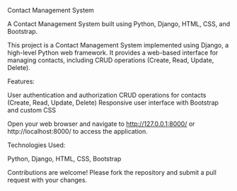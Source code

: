 Contact Management System

A Contact Management System built using Python, Django, HTML, CSS, and Bootstrap.

This project is a Contact Management System implemented using Django, a high-level Python web framework. It provides a web-based interface for managing contacts, including CRUD operations (Create, Read, Update, Delete).

Features:

User authentication and authorization
CRUD operations for contacts (Create, Read, Update, Delete)
Responsive user interface with Bootstrap and custom CSS

Open your web browser and navigate to http://127.0.0.1:8000/ or http://localhost:8000/ to access the application.

Technologies Used:

Python,
Django,
HTML,
CSS,
Bootstrap

Contributions are welcome! Please fork the repository and submit a pull request with your changes.
